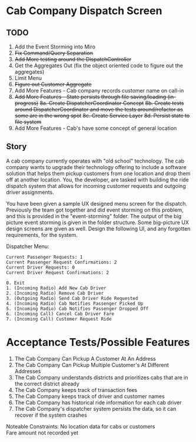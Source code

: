 # Cab Company Dispatch Screen

## TODO
1. Add the Event Storming into Miro
2. ~~Fix Command/Query Separation~~
3. ~~Add More testing around the DispatchController~~
4. Get the Aggregates Out (fix the object oriented code to figure out the aggregates)
5. Limit Menu
6. ~~Figure out Customer Aggregate~~
7. Add More Features - Cab company records customer name on call-in
8. ~~Add More Features - State persists through file saving/loading (in-progress)~~
   ~~8a. Create DispatcherCoordinator Concept~~
    ~~8b. Create tests around DispatcherCoordinator and move the tests around/refactor as some are in the wrong spot~~
    ~~8c. Create Service Layer~~
    ~~8d. Persist state to file system~~
8. Add More Features - Cab's have some concept of general location

## Story
A cab company currently operates with "old school" technology. The cab company wants to upgrade their technology offering
to include a software solution that helps them pickup customers from one location and drop them off at another location.
You, the developer, are tasked with building the ride dispatch system that allows for incoming customer requests and
outgoing driver assignments.

You have been given a sample UX designed menu screen for the dispatch. Previously the team got together and did event storming
on this problem, and this is provided in the "event-storming" folder. The output of the big picture event storming is given
in the folder structure. Some big-picture UX design screens are given as well. Design the following UI, and any
forgotten requirements, for the system.

Dispatcher Menu:
```
Current Passenger Requests: 1
Current Passenger Request Confirmations: 2
Current Driver Requests: 0
Current Driver Request Confirmations: 2
```
```
0. Exit
1. (Incoming Radio) Add New Cab Driver
2. (Incoming Radio) Remove Cab Driver
3. (Outgoing Radio) Send Cab Driver Ride Requested
4. (Incoming Radio) Cab Notifies Passenger Picked Up
5. (Incoming Radio) Cab Notifies Passenger Dropped Off
6. (Incoming Call) Cancel Cab Driver Fare
7. (Incoming Call) Customer Request Ride
```
# Acceptance Tests/Possible Features

1. The Cab Company Can Pickup A Customer At An Address  
2. The Cab Company Can Pickup Multiple Customer's At Different Addresses  
3. The Cab Company understands districts and prioritizes cabs that are in the correct district already
4. The Cab Company keeps track of transaction fees
5. The Cab Company keeps track of driver and customer names
6. The Cab Company has historical ride information for each cab driver
7. The Cab Company's dispatcher system persists the data, so it can recover if the system crashes

Noteable Constraints: 
No location data for cabs or customers  
Fare amount not recorded yet  
